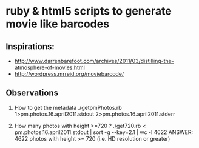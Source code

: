 # ruby & html5 scripts to generate movie like barcodes
## Inspirations:
* http://www.darrenbarefoot.com/archives/2011/03/distilling-the-atmosphere-of-movies.html
* http://wordpress.mrreid.org/moviebarcode/

## Observations
1. How to get the metadata
    ./getpmPhotos.rb 1>pm.photos.16.april2011.stdout 2>pm.photos.16.april2011.stderr

1. How many photos with height >=720 ?
    ./get720.rb <  pm.photos.16.april2011.stdout | sort -g --key=2.1 | wc -l
    4622
ANSWER: 4622 photos with height >= 720 (i.e. HD resolution or greater)
